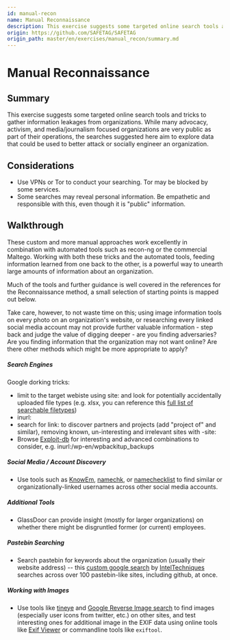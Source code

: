 ```yaml
---
id: manual-recon
name: Manual Reconnaissance
description: This exercise suggests some targeted online search tools and tricks to gather information leakages from organizations. ...
origin: https://github.com/SAFETAG/SAFETAG
origin_path: master/en/exercises/manual_recon/summary.md
---
```

# Manual Reconnaissance

## Summary

This exercise suggests some targeted online search tools and tricks to gather information leakages from organizations.  While many advocacy, activism, and media/journalism focused organizations are very public as part of their operations, the searches suggested here aim to explore data that could be used to better attack or socially engineer an organization.



## Considerations

* Use VPNs or Tor to conduct your searching. Tor may be blocked by some services.
* Some searches may reveal personal information. Be empathetic and responsible with this, even though it is "public" information.

## Walkthrough

These custom and more manual approaches work excellently in combination with automated tools such as recon-ng or the commercial Maltego.  Working with both these tricks and the automated tools, feeding information learned from one back to the other, is a powerful way to unearth large amounts of information about an organization.

Much of the tools and further guidance is well covered in the references for the Reconnaissance method, a small selection of starting points is mapped out below.

Take care, however, to not waste time on this; using image information tools on every photo on an organization's website, or researching every linked social media account may not provide further valuable information - step back and judge the value of digging deeper - are you finding adversaries?  Are you finding information that the organization may not want online? Are there other methods which might be more appropriate to apply?

##### Search Engines

Google dorking tricks:

* limit to the target webiste using site: and look for potentially accidentally uploaded file types (e.g. xlsx, you can reference this [full list of searchable filetypes](https://support.google.com/webmasters/answer/35287?hl=en)) 
* inurl:
* search for link: to discover partners and projects (add "project of" and similar), removing known, un-interesting and irrelevant sites with -site:
* Browse [Exploit-db](https://www.exploit-db.com/google-hacking-database/) for interesting and advanced combinations to consider, e.g. inurl:/wp-en/wpbackitup_backups

##### Social Media / Account Discovery

* Use tools such as [KnowEm](http://knowem.com/checksocialnames.php), [namechk](https://namechk.com/), or [namechecklist](http://www.namechecklist.com/) to find similar or organizationally-linked usernames across other social media accounts.

##### Additional Tools

* GlassDoor can provide insight (mostly for larger organizations) on whether there might be disgruntled former (or current) employees.

##### Pastebin Searching

* Search pastebin for keywords about the organization (usually their website address) -- this [custom google search](https://cse.google.com/cse/home?cx=001580308195336108602:mhdmrvbspnm) by [IntelTechniques](http://inteltechniques.com/OSINT/pastebins.html) searches across over 100 pastebin-like sites, including github, at once.

##### Working with Images

* Use tools like [tineye](https://tineye.com/) and [Google Reverse Image search](https://support.google.com/websearch/answer/1325808?hl=en) to find images (especially user icons from twitter, etc.) on other sites, and test interesting ones for additional image in the EXIF data using online tools like [Exif Viewer](http://regex.info/exif.cgi) or commandline tools like ``exiftool``.

